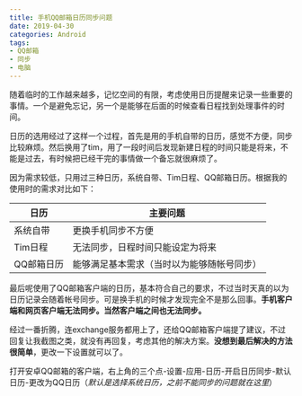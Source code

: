 ```yaml
---
title: 手机QQ邮箱日历同步问题
date: 2019-04-30
categories: Android
tags:
- QQ邮箱
- 同步
- 电脑
---
```


随着临时的工作越来越多，记忆空间的有限，考虑使用日历提醒来记录一些重要的事情。一个是避免忘记，另一个是能够在后面的时候查看日程找到处理事件的时间。

日历的选用经过了这样一个过程，首先是用的手机自带的日历，感觉不方便，同步比较麻烦。然后换用了tim，用了一段时间后发现新建日程的时间只能是将来，不能是过去，有时候把已经干完的事情做一个备忘就很麻烦了。

因为需求较低，只用过三种日历，系统自带、Tim日程、QQ邮箱日历。根据我的使用时的需求对比如下：

<!--more-->

日历 | 主要问题
------- | -------
系统自带 | 更换手机同步不方便
Tim日程 | 无法同步，日程时间只能设定为将来
QQ邮箱日历 | 能够满足基本需求（当时以为能够随帐号同步）

最后呢使用了QQ邮箱客户端的日历，基本符合自己的要求，不过当时天真的以为日历记录会随着帐号同步。可是换手机的时候才发现完全不是那么回事。**手机客户端和网页客户端无法同步。当然客户端之间也无法同步。**

经过一番折腾，连exchange服务都用上了，还给QQ邮箱客户端提了建议，不过回复让我截图之类，就没有再回复，考虑其他的解决方案。**没想到最后解决的方法很简单**，更改一下设置就可以了。

打开安卓QQ邮箱的客户端，右上角的三个点-设置-应用-日历-开启日历同步-默认日历-更改为QQ日历（_默认是选择系统日历，之前不能同步的问题就在这里_）